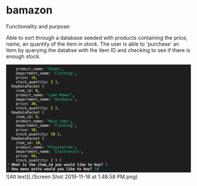 # bamazon


Functionality and purpose: 

Able to sort through a database seeded with products containing the price, name, an quantity of the item in stock. The user is able to 'purchase' an item by querying the databse with the item ID and checking to see if there is enough stock. 

![Alt text](./commands.png)
![Alt text](./Screen Shot 2019-11-16 at 1.48.58 PM.png)
